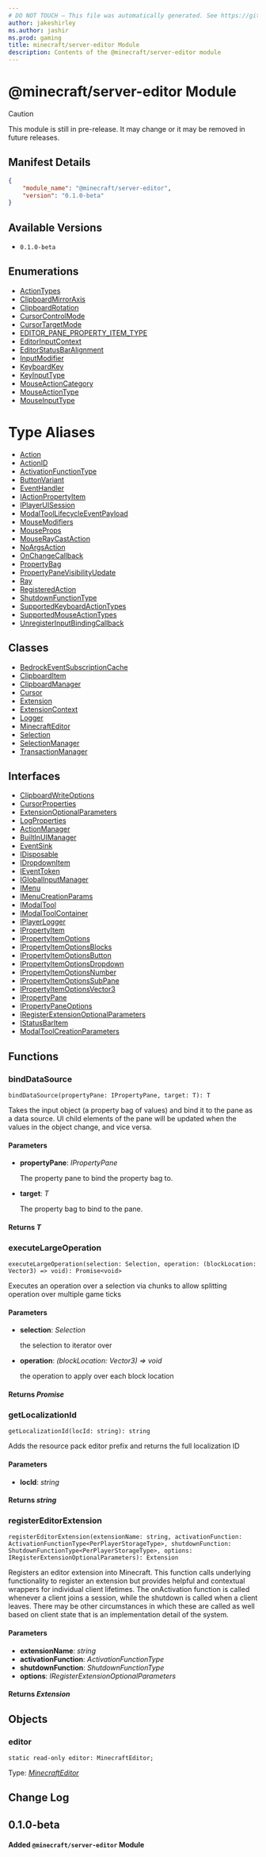 ```yaml
---
# DO NOT TOUCH — This file was automatically generated. See https://github.com/mojang/minecraftapidocsgenerator to modify descriptions, examples, etc.
author: jakeshirley
ms.author: jashir
ms.prod: gaming
title: minecraft/server-editor Module
description: Contents of the @minecraft/server-editor module
---
```

# @minecraft/server-editor Module

> [!CAUTION]
> This module is still in pre-release.  It may change or it may be removed in future releases.

## Manifest Details
```json
{
    "module_name": "@minecraft/server-editor",
    "version": "0.1.0-beta"
}
```

## Available Versions
- `0.1.0-beta`

## Enumerations
- [ActionTypes](ActionTypes.md)
- [ClipboardMirrorAxis](ClipboardMirrorAxis.md)
- [ClipboardRotation](ClipboardRotation.md)
- [CursorControlMode](CursorControlMode.md)
- [CursorTargetMode](CursorTargetMode.md)
- [EDITOR_PANE_PROPERTY_ITEM_TYPE](EDITOR_PANE_PROPERTY_ITEM_TYPE.md)
- [EditorInputContext](EditorInputContext.md)
- [EditorStatusBarAlignment](EditorStatusBarAlignment.md)
- [InputModifier](InputModifier.md)
- [KeyboardKey](KeyboardKey.md)
- [KeyInputType](KeyInputType.md)
- [MouseActionCategory](MouseActionCategory.md)
- [MouseActionType](MouseActionType.md)
- [MouseInputType](MouseInputType.md)

# Type Aliases
- [Action](Action.md)
- [ActionID](ActionID.md)
- [ActivationFunctionType](ActivationFunctionType.md)
- [ButtonVariant](ButtonVariant.md)
- [EventHandler](EventHandler.md)
- [IActionPropertyItem](IActionPropertyItem.md)
- [IPlayerUISession](IPlayerUISession.md)
- [ModalToolLifecycleEventPayload](ModalToolLifecycleEventPayload.md)
- [MouseModifiers](MouseModifiers.md)
- [MouseProps](MouseProps.md)
- [MouseRayCastAction](MouseRayCastAction.md)
- [NoArgsAction](NoArgsAction.md)
- [OnChangeCallback](OnChangeCallback.md)
- [PropertyBag](PropertyBag.md)
- [PropertyPaneVisibilityUpdate](PropertyPaneVisibilityUpdate.md)
- [Ray](Ray.md)
- [RegisteredAction](RegisteredAction.md)
- [ShutdownFunctionType](ShutdownFunctionType.md)
- [SupportedKeyboardActionTypes](SupportedKeyboardActionTypes.md)
- [SupportedMouseActionTypes](SupportedMouseActionTypes.md)
- [UnregisterInputBindingCallback](UnregisterInputBindingCallback.md)

## Classes
- [BedrockEventSubscriptionCache](BedrockEventSubscriptionCache.md)
- [ClipboardItem](ClipboardItem.md)
- [ClipboardManager](ClipboardManager.md)
- [Cursor](Cursor.md)
- [Extension](Extension.md)
- [ExtensionContext](ExtensionContext.md)
- [Logger](Logger.md)
- [MinecraftEditor](MinecraftEditor.md)
- [Selection](Selection.md)
- [SelectionManager](SelectionManager.md)
- [TransactionManager](TransactionManager.md)

## Interfaces
- [ClipboardWriteOptions](ClipboardWriteOptions.md)
- [CursorProperties](CursorProperties.md)
- [ExtensionOptionalParameters](ExtensionOptionalParameters.md)
- [LogProperties](LogProperties.md)
- [ActionManager](ActionManager.md)
- [BuiltInUIManager](BuiltInUIManager.md)
- [EventSink](EventSink.md)
- [IDisposable](IDisposable.md)
- [IDropdownItem](IDropdownItem.md)
- [IEventToken](IEventToken.md)
- [IGlobalInputManager](IGlobalInputManager.md)
- [IMenu](IMenu.md)
- [IMenuCreationParams](IMenuCreationParams.md)
- [IModalTool](IModalTool.md)
- [IModalToolContainer](IModalToolContainer.md)
- [IPlayerLogger](IPlayerLogger.md)
- [IPropertyItem](IPropertyItem.md)
- [IPropertyItemOptions](IPropertyItemOptions.md)
- [IPropertyItemOptionsBlocks](IPropertyItemOptionsBlocks.md)
- [IPropertyItemOptionsButton](IPropertyItemOptionsButton.md)
- [IPropertyItemOptionsDropdown](IPropertyItemOptionsDropdown.md)
- [IPropertyItemOptionsNumber](IPropertyItemOptionsNumber.md)
- [IPropertyItemOptionsSubPane](IPropertyItemOptionsSubPane.md)
- [IPropertyItemOptionsVector3](IPropertyItemOptionsVector3.md)
- [IPropertyPane](IPropertyPane.md)
- [IPropertyPaneOptions](IPropertyPaneOptions.md)
- [IRegisterExtensionOptionalParameters](IRegisterExtensionOptionalParameters.md)
- [IStatusBarItem](IStatusBarItem.md)
- [ModalToolCreationParameters](ModalToolCreationParameters.md)

## Functions

### **bindDataSource**
`
bindDataSource(propertyPane: IPropertyPane, target: T): T
`

Takes the input object (a property bag of values) and bind it to the pane as a data source. UI child elements of the pane will be updated when the values in the object change, and vice versa.

#### **Parameters**
- **propertyPane**: *IPropertyPane*
  
  The property pane to bind the property bag to.
- **target**: *T*
  
  The property bag to bind to the pane.

#### **Returns** *T*

### **executeLargeOperation**
`
executeLargeOperation(selection: Selection, operation: (blockLocation: Vector3) => void): Promise<void>
`

Executes an operation over a selection via chunks to allow splitting operation over multiple game ticks

#### **Parameters**
- **selection**: *Selection*
  
  the selection to iterator over
- **operation**: *(blockLocation: Vector3) => void*
  
  the operation to apply over each block location

#### **Returns** *Promise<void>*

### **getLocalizationId**
`
getLocalizationId(locId: string): string
`

Adds the resource pack editor prefix and returns the full localization ID

#### **Parameters**
- **locId**: *string*

#### **Returns** *string*

### **registerEditorExtension**
`
registerEditorExtension(extensionName: string, activationFunction: ActivationFunctionType<PerPlayerStorageType>, shutdownFunction: ShutdownFunctionType<PerPlayerStorageType>, options: IRegisterExtensionOptionalParameters): Extension
`

Registers an editor extension into Minecraft. This function calls underlying functionality to register an extension but provides helpful and contextual wrappers for individual client lifetimes. The onActivation function is called whenever a client joins a session, while the shutdown is called when a client leaves. There may be other circumstances in which these are called as well based on client state that is an implementation detail of the system.

#### **Parameters**
- **extensionName**: *string*
- **activationFunction**: *ActivationFunctionType<PerPlayerStorageType>*
- **shutdownFunction**: *ShutdownFunctionType<PerPlayerStorageType>*
- **options**: *IRegisterExtensionOptionalParameters*

#### **Returns** *Extension*

## Objects
  
### **editor**
`static read-only editor: MinecraftEditor;`

Type: [*MinecraftEditor*](MinecraftEditor.md)

## Change Log
## 0.1.0-beta
#### Added `@minecraft/server-editor` Module
